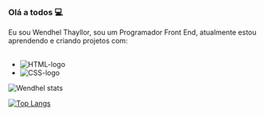 ### Olá a todos :computer:

Eu sou Wendhel Thayllor, sou um Programador Front End, atualmente estou aprendendo e criando projetos com:
<br>
<br>

 - <img src="https://img.shields.io/badge/HTML5-E34F26?style=for-the-badge&logo=html5&logoColor=white" alt="HTML-logo" />
 - <img src="https://img.shields.io/badge/CSS3-1572B6?style=for-the-badge&logo=css3&logoColor=white" alt="CSS-logo" />

![Wendhel stats](https://github-readme-stats.vercel.app/api?username=anuraghazra&show_icons=true&theme=transparent)

[![Top Langs](https://github-readme-stats.vercel.app/api/top-langs/?username=wendhelthayllor)](https://github.com/anuraghazra/github-readme-stats)
